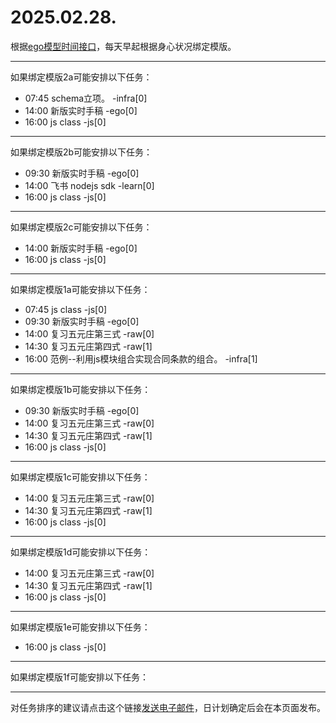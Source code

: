 # 2025.02.28.

根据[ego模型时间接口](https://gitee.com/hyg/blog/blob/master/timeflow.md)，每天早起根据身心状况绑定模版。

---
如果绑定模版2a可能安排以下任务：

- 07:45	schema立项。 -infra[0]
- 14:00	新版实时手稿 -ego[0]
- 16:00	js class -js[0]

---
如果绑定模版2b可能安排以下任务：

- 09:30	新版实时手稿 -ego[0]
- 14:00	飞书 nodejs sdk -learn[0]
- 16:00	js class -js[0]

---
如果绑定模版2c可能安排以下任务：

- 14:00	新版实时手稿 -ego[0]
- 16:00	js class -js[0]

---
如果绑定模版1a可能安排以下任务：

- 07:45	js class -js[0]
- 09:30	新版实时手稿 -ego[0]
- 14:00	复习五元庄第三式 -raw[0]
- 14:30	复习五元庄第四式 -raw[1]
- 16:00	范例--利用js模块组合实现合同条款的组合。 -infra[1]

---
如果绑定模版1b可能安排以下任务：

- 09:30	新版实时手稿 -ego[0]
- 14:00	复习五元庄第三式 -raw[0]
- 14:30	复习五元庄第四式 -raw[1]
- 16:00	js class -js[0]

---
如果绑定模版1c可能安排以下任务：

- 14:00	复习五元庄第三式 -raw[0]
- 14:30	复习五元庄第四式 -raw[1]
- 16:00	js class -js[0]

---
如果绑定模版1d可能安排以下任务：

- 14:00	复习五元庄第三式 -raw[0]
- 14:30	复习五元庄第四式 -raw[1]
- 16:00	js class -js[0]

---
如果绑定模版1e可能安排以下任务：

- 16:00	js class -js[0]

---
如果绑定模版1f可能安排以下任务：


---
对任务排序的建议请点击这个链接<a href="mailto:huangyg@mars22.com?subject=关于2025.02.28.任务排序的建议&body=date: 2025.02.28.%0D%0Afile: ../../blog/release/time/d.20250228.md%0D%0A---请勿修改邮件主题及以上内容---%0D%0A">发送电子邮件</a>，日计划确定后会在本页面发布。